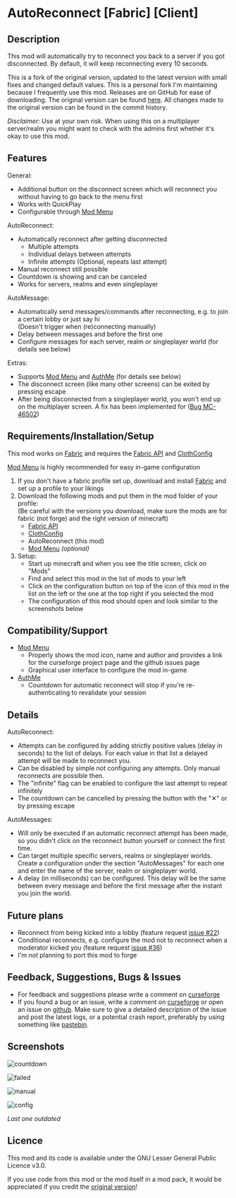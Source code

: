 # AutoReconnect [Fabric] [Client]

## Description

This mod will automatically try to reconnect you back to a server if you got disconnected.
By default, it will keep reconnecting every 10 seconds.

This is a fork of the original version, updated to the latest version with small fixes and changed default values. This is a personal fork I'm maintaining because I frequently use this mod. Releases are on GitHub for ease of downloading. The original version can be found [here](https://github.com/Bstn1802/AutoReconnect). All changes made to the original version can be found in the commit history.

_Disclaimer:_ Use at your own risk. When using this on a multiplayer server/realm you might want to check with the admins first whether it's okay to use this mod.

## Features

General:
* Additional button on the disconnect screen which will reconnect you without having to go back to the menu first
* Works with QuickPlay
* Configurable through [Mod Menu](https://www.curseforge.com/minecraft/mc-mods/modmenu)

AutoReconnect:
* Automatically reconnect after getting disconnected
  * Multiple attempts
  * Individual delays between attempts
  * Infinite attempts (Optional, repeats last attempt)
* Manual reconnect still possible
* Countdown is showing and can be canceled
* Works for servers, realms and even singleplayer

AutoMessage:
* Automatically send messages/commands after reconnecting, e.g. to join a certain lobby or just say hi\
  (Doesn't trigger when (re)connecting manually)
* Delay between messages and before the first one
* Configure messages for each server, realm or singleplayer world (for details see below)

Extras: 
* Supports [Mod Menu](https://www.curseforge.com/minecraft/mc-mods/modmenu) and [AuthMe](https://www.curseforge.com/minecraft/mc-mods/auth-me) (for details see below) 
* The disconnect screen (like many other screens) can be exited by pressing escape
* After being disconnected from a singleplayer world, you won't end up on the multiplayer screen. A fix has been implemented for ([Bug MC-46502](https://bugs.mojang.com/browse/MC-45602)) 

## Requirements/Installation/Setup

This mod works on [Fabric](https://fabricmc.net/use/) and requires the [Fabric API](https://www.curseforge.com/minecraft/mc-mods/fabric-api) and [ClothConfig](https://www.curseforge.com/minecraft/mc-mods/cloth-config)

[Mod Menu](https://www.curseforge.com/minecraft/mc-mods/modmenu) is highly recommended for easy in-game configuration  

1. If you don't have a fabric profile set up, download and install [Fabric](https://fabricmc.net/use/) and set up a profile to your likings
2. Download the following mods and put them in the mod folder of your profile:\
   (Be careful with the versions you download, make sure the mods are for fabric (not forge) and the right version of minecraft)
   * [Fabric API](https://www.curseforge.com/minecraft/mc-mods/fabric-api)
   * [ClothConfig](https://www.curseforge.com/minecraft/mc-mods/cloth-config)
   * AutoReconnect (this mod)
   * [Mod Menu](https://www.curseforge.com/minecraft/mc-mods/modmenu) _(optional)_
3. Setup:
   * Start up minecraft and when you see the title screen, click on "Mods"
   * Find and select this mod in the list of mods to your left
   * Click on the configuration button on top of the icon of this mod in the list on the left or the one at the top right if you selected the mod
   * The configuration of this mod should open and look similar to the screenshots below

## Compatibility/Support

* [Mod Menu](https://www.curseforge.com/minecraft/mc-mods/modmenu)
  * Properly shows the mod icon, name and author
  and provides a link for the curseforge project page and the github issues page
  * Graphical user interface to configure the mod in-game
* [AuthMe](https://www.curseforge.com/minecraft/mc-mods/auth-me)
  * Countdown for automatic reconnect will stop if you're re-authenticating to revalidate your session

## Details

AutoReconnect:
* Attempts can be configured by adding strictly positive values (delay in seconds) to the list of delays. For each value in that list a delayed attempt will be made to reconnect you.
* Can be disabled by simple not configuring any attempts. Only manual reconnects are possible then.
* The "infinite" flag can be enabled to configure the last attempt to repeat infinitely
* The countdown can be cancelled by pressing the button with the "✕" or by pressing escape

AutoMessages:
* Will only be executed if an automatic reconnect attempt has been made, so you didn't click on the reconnect button yourself or connect the first time.
* Can target multiple specific servers, realms or singleplayer worlds. Create a configuration under the section "AutoMessages" for each one and enter the name of the server, realm or singleplayer world.
* A delay (in milliseconds) can be configured. This delay will be the same between every message and before the first message after the instant you join the world.

## Future plans

* Reconnect from being kicked into a lobby (feature request [issue #22](https://github.com/Bstn1802/AutoReconnect/issues/22))
* Conditional reconnects, e.g. configure the mod not to reconnect when a moderator kicked you (feature request [issue #36](https://github.com/Bstn1802/AutoReconnect/issues/36))
* I'm _not_ planning to port this mod to forge

## Feedback, Suggestions, Bugs & Issues

* For feedback and suggestions please write a comment on [curseforge](https://www.curseforge.com/minecraft/mc-mods/autoreconnect)
* If you found a bug or an issue, write a comment on [curseforge](https://www.curseforge.com/minecraft/mc-mods/autoreconnect) or open an issue on [github](https://github.com/Bstn1802/AutoReconnect/issues). Make sure to give a detailed description of the issue and post the latest logs, or a potential crash report, preferably by using something like [pastebin](https://pastebin.com/).

## Screenshots

![countdown](screenshots/countdown.png)

![failed](screenshots/failed.png)

![manual](screenshots/manual.png)

![config](screenshots/config.png)

_Last one outdated_

## Licence

This mod and its code is available under the GNU Lesser General Public Licence v3.0.

If you use code from this mod or the mod itself in a mod pack, it would be appreciated if you credit the [original version](https://github.com/Bstn1802/AutoReconnect)!

